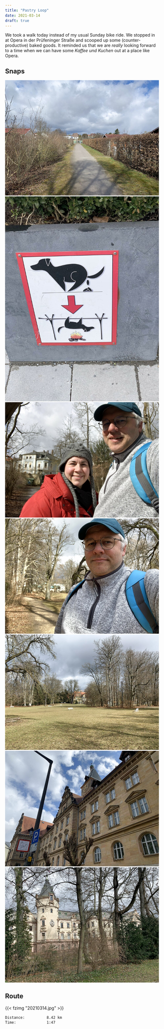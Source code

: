 ```yaml
---
title: "Pastry Loop"
date: 2021-03-14
draft: true
---
```


We took a walk today instead of my usual Sunday bike ride.  We stopped in at Opera in der Prüfeninger Straße and scooped up some (counter-productive) baked goods.  It reminded us that we are *really* looking forward to a time when we can have some *Kaffee und Kuchen* out at a place like Opera.

## Snaps

![](IMG_8811.HEIC_s.jpg)  
![](IMG_8813.HEIC_s.jpg)  
![](IMG_8815.HEIC_s.jpg)  
![](IMG_8816.HEIC_s.jpg)  
![](IMG_8818.HEIC_s.jpg)  
![](IMG_8821.HEIC_s.jpg)  
![](IMG_8822.HEIC_s.jpg)  

## Route

{{< fzimg "20210314.jpg" >}}  

```
Distance:          8.42 km
Time:              1:47 
```
